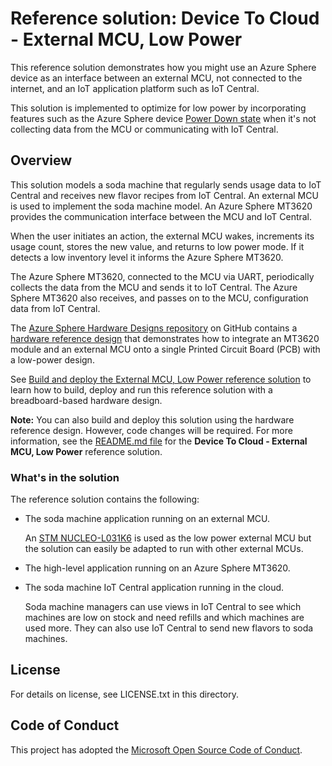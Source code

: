 # Reference solution: Device To Cloud - External MCU, Low Power

This reference solution demonstrates how you might use an Azure Sphere device as an interface between an external MCU, not connected to the internet, and an IoT application platform such as IoT Central.

This solution is implemented to optimize for low power by incorporating features such as the Azure Sphere device [Power Down state](https://docs.microsoft.com/azure-sphere/app-development/power-down) when it's not collecting data from the MCU or communicating with IoT Central.

## Overview

This solution models a soda machine that regularly sends usage data to IoT Central and receives new flavor recipes from IoT Central. An external MCU is used to implement the soda machine model. An Azure Sphere MT3620 provides the communication interface between the MCU and IoT Central.

When the user initiates an action, the external MCU wakes, increments its usage count, stores the new value, and returns to low power mode. If it detects a low inventory level it informs the Azure Sphere MT3620.

The Azure Sphere MT3620, connected to the MCU via UART, periodically collects the data from the MCU and sends it to IoT Central. The Azure Sphere MT3620 also receives, and passes on to the MCU, configuration data from IoT Central.

The [Azure Sphere Hardware Designs repository](https://dev.azure.com/msazuresphere/4x4/_git/cust-Hardware?path=%2FGitHub-Local--azure-sphere-hardware-designs) on GitHub contains a [hardware reference design](https://github.com/Azure/azure-sphere-hardware-designs/tree/master/P-MT3620EXMSTLP-1-0) that demonstrates how to integrate an MT3620 module and an external MCU onto a single Printed Circuit Board (PCB) with a low-power design.

See [Build and deploy the External MCU, Low Power reference solution](BuildMcuToCloud.md) to learn how to build, deploy and run this reference solution with a breadboard-based hardware design.

  **Note:** You can also build and deploy this solution using the hardware reference design. However, code changes will be required. For more information, see the [README.md file](https://github.com/Azure/azure-sphere-hardware-designs/tree/master/P-MT3620EXMSTLP-1-0/README.md) for the **Device To Cloud - External MCU, Low Power** reference solution. 

### What's in the solution

The reference solution contains the following:

- The soda machine application running on an external MCU.

  An [STM NUCLEO-L031K6](https://www.st.com/en/evaluation-tools/nucleo-l031k6.html) is used as the low power external MCU but the solution can easily be adapted to run with other external MCUs.
  
- The high-level application running on an Azure Sphere MT3620.  

- The soda machine IoT Central application running in the cloud.

     Soda machine managers can use views in IoT Central to see which machines are low on stock and need refills and which machines are used more. They can also use IoT Central to send new flavors to soda machines.

## License
For details on license, see LICENSE.txt in this directory.

## Code of Conduct
This project has adopted the [Microsoft Open Source Code of Conduct](https://opensource.microsoft.com/codeofconduct/).


